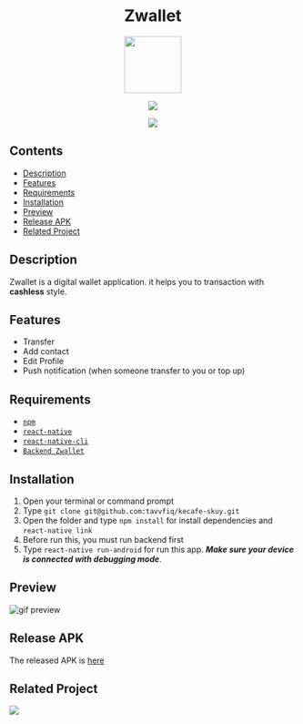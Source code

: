 <h1 align="center">Zwallet </h1> 
<p align="center"><img src="https://github.com/tavvfiq/zwallet-app/blob/master/android/app/src/main/res/mipmap-hdpi/ic_launcher_round.png" width="100px" height="100px"></p>
<p align="center" ><img src="https://img.shields.io/badge/Build%20with-React%20Native-61dbfb?style=popout&logo=react"> </p>
<p align="center" ><img src="https://img.shields.io/badge/Build%20with-Typescript-61dbfb?style=popout&logo=typescript"></p>

## Contents

- [Description](#description)
- [Features](#features)
- [Requirements](#requirements)
- [Installation](#installation)
- [Preview](#preview)
- [Release APK](#release-apk)
- [Related Project](#related-project)

## Description
Zwallet is a digital wallet application. it helps you to transaction with **cashless** style.

## Features
- Transfer
- Add contact
- Edit Profile
- Push notification (when someone transfer to you or top up)

## Requirements
* [`npm`](https://www.npmjs.com/get-npm)
* [`react-native`](https://facebook.github.io/react-native/docs/getting-started)
* [`react-native-cli`](https://facebook.github.io/react-native/docs/getting-started)
* [`Backend Zwallet`](https://github.com/tavvfiq/zwallet-backend)

## Installation
1. Open your terminal or command prompt
2. Type `git clone git@github.com:tavvfiq/kecafe-skuy.git`
3. Open the folder and type `npm install` for install dependencies and `react-native link`
4. Before run this, you must run backend first
5. Type `react-native run-android` for run this app. ***Make sure your device is connected with debugging mode***.

## Preview

![gif preview](https://github.com/tavvfiq/zwallet-app/blob/master/preview/preview.gif)

## Release APK
The released APK is [here](https://drive.google.com/file/d/1LUNd4Wk9rX4_-t6KIghBFJjUkSn5t8ol/view?usp=sharing)

## Related Project
<a href="https://github.com/tavvfiq/zwallet-backend"><img src="https://img.shields.io/badge/Github-Zwallet%20Backend-61dbfb?style=popout&logo=github"></a>
